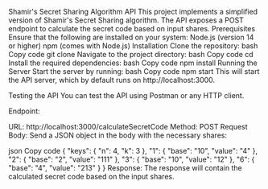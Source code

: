 Shamir's Secret Sharing Algorithm API
This project implements a simplified version of Shamir's Secret Sharing algorithm. The API exposes a POST endpoint to calculate the secret code based on input shares.
Prerequisites
Ensure that the following are installed on your system:
Node.js (version 14 or higher)
npm (comes with Node.js)
Installation
Clone the repository:
bash
Copy code
git clone <repository-url>
Navigate to the project directory:
bash
Copy code
cd <project-directory>
Install the required dependencies:
bash
Copy code
npm install
Running the Server
Start the server by running:
bash
Copy code
npm start
This will start the API server, which by default runs on http://localhost:3000.

Testing the API
You can test the API using Postman or any HTTP client.

Endpoint:

URL: http://localhost:3000/calculateSecretCode
Method: POST
Request Body: Send a JSON object in the body with the necessary shares:

json
Copy code
{
    "keys": {
        "n": 4,
        "k": 3
    },
    "1": {
        "base": "10",
        "value": "4"
    },
    "2": {
        "base": "2",
        "value": "111"
    },
    "3": {
        "base": "10",
        "value": "12"
    },
    "6": {
        "base": "4",
        "value": "213"
    }
}
Response: The response will contain the calculated secret code based on the input shares.
